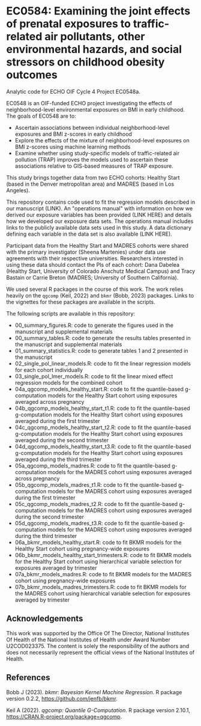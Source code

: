 
# EC0584: Examining the joint effects of prenatal exposures to traffic-related air pollutants, other environmental hazards, and social stressors on childhood obesity outcomes
Analytic code for ECHO OIF Cycle 4 Project EC0548a.

EC0548 is an OIF-funded ECHO project investigating the effects of neighborhood-level environmental exposures on BMI in early childhood. The goals of EC0548 are to:

- Ascertain associations between individual neighborhood-level exposures and BMI z-scores in early childhood
- Explore the effects of the mixture of neighborhood-level exposures on BMI z-scores using machine learning methods
- Examine whether using study-specific models of traffic-related air pollution (TRAP) improves the models used to ascertain these associations relative to GIS-based measures of TRAP exposure.

This study brings together data from two ECHO cohorts: Healthy Start (based in the Denver metropolitan area) and MADRES (based in Los Angeles). 

This repository contains code used to fit the regression models described in our manuscript (LINK). An "operations manual" with information on how we derived our exposure variables has been provided (LINK HERE) and details how we developed our exposure data sets. The operations manual includes links to the publicly available data sets used in this study. A data dictionary defining each variable in the data set is also available (LINK HERE).

Participant data from the Healthy Start and MADRES cohorts were shared with the primary investigator (Sheena Martenies) under data use agreements with their respective universities. Researchers interested in using these data should contact the PIs of each cohort: Dana Dabelea (Healthy Start, University of Colorado Anschutz Medical Campus) and Tracy Bastain or Carrie Breton (MADRES; University of Southern California).

We used several R packages in the course of this work. The work relies heavily on the `qgcomp` (Keil, 2022) and `bkmr` (Bobb, 2023) packages. Links to the vignettes for these packages are available in the scripts. 

The following scripts are available in this repository:

- 00_summary_figures.R: code to generate the figures used in the manuscript and supplemental materials
- 00_summary_tables.R: code to generate the results tables presented in the manuscript and supplemental materials
- 01_summary_statistics.R: code to generate tables 1 and 2 presented in the manuscript 
- 02_single_pol_linear_models.R: code to fit the linear regression models for each cohort individually
- 03_single_pol_lmer_models.R: code to fit the linear mixed effect regression models for the combined cohort
- 04a_qgcomp_models_healthy_start.R: code to fit the quantile-based g-computation models for the Healthy Start cohort using exposures averaged across pregnancy
- 04b_qgcomp_models_healthy_start_t1.R: code to fit the quantile-based g-computation models for the Healthy Start cohort using exposures averaged during the first trimester
- 04c_qgcomp_models_healthy_start_t2.R: code to fit the quantile-based g-computation models for the Healthy Start cohort using exposures averaged during the second trimester
- 04d_qgcomp_models_healthy_start_t3.R: code to fit the quantile-based g-computation models for the Healthy Start cohort using exposures averaged during the third trimester
- 05a_qgcomp_models_madres.R: code to fit the quantile-based g-computation models for the MADRES cohort using exposures averaged across pregnancy
- 05b_qgcomp_models_madres_t1.R: code to fit the quantile-based g-computation models for the MADRES cohort using exposures averaged during the first trimester
- 05c_qgcomp_models_madres_t2.R: code to fit the quantile-based g-computation models for the MADRES cohort using exposures averaged during the second trimester
- 05d_qgcomp_models_madres_t3.R: code to fit the quantile-based g-computation models for the MADRES cohort using exposures averaged during the third trimester
- 06a_bkmr_models_healthy_start.R: code to fit BKMR models for the Healthy Start cohort using pregnancy-wide exposures
- 06b_bkmr_models_healthy_start_trimesters.R: code to fit BKMR models for the Healthy Start cohort using hierarchical variable selection for exposures averaged by trimester
- 07a_bkmr_models_madres.R: code to fit BKMR models for the MADRES cohort using pregnancy-wide exposures
- 07b_bkmr_models_madres_trimesters.R: code to fit BKMR models for the MADRES cohort using hierarchical variable selection for exposures averaged by trimester

## Acknowledgements

This work was supported by the Office Of The Director, National Institutes Of Health of the National Institutes of Health under Award Number U2COD023375. The content is solely the responsibility of the authors and does not necessarily represent the official views of the National Institutes of Health.

## References

Bobb J (2023). _bkmr: Bayesian Kernel Machine Regression_. R package version 0.2.2,
  <https://github.com/jenfb/bkmr>.
  
Keil A (2022). _qgcomp: Quantile G-Computation_. R package version 2.10.1,
  <https://CRAN.R-project.org/package=qgcomp>.


